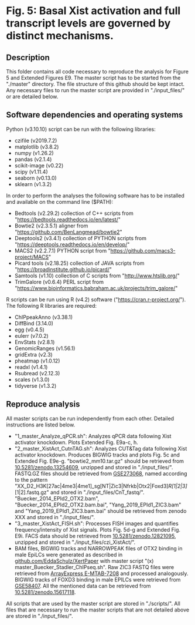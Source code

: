 # Fig. 5: Basal Xist activation and full transcript levels are governed by distinct mechanisms.

## Description
This folder contains all code necessary to reproduce the analysis for Figure 5 and Extended Figures E9. The master script has to be started from the "./master" directory. The file structure of this github should be kept intact. Any necessary files to run the master script are provided in "./input_files/" or are detailed below.


## Software dependencies and operating systems
Python (v3.10.10) script can be run with the following libraries:
- czifile (v2019.7.2)
- matplotlib (v3.8.2)
- numpy (v1.26.2)
- pandas (v2.1.4)
- scikit-image (v0.22)
- scipy (v1.11.4)
- seaborn (v0.13.0) 
- sklearn (v1.3.2)

In order to perform the analyses the following software has to be installed and available on the command line ($PATH):
- Bedtools (v2.29.2) collection of C++ scripts from "https://bedtools.readthedocs.io/en/latest/"
- Bowtie2 (v2.3.5.1) aligner from "https://github.com/BenLangmead/bowtie2"
- Deeptools2 (v3.4.1) collection of PYTHON scripts from "https://deeptools.readthedocs.io/en/develop/"
- MACS2 (v2.2.7.1) PYTHON script from "https://github.com/macs3-project/MACS"
- Picard tools (v2.18.25) collection of JAVA scripts from "https://broadinstitute.github.io/picard/"
- Samtools (v1.10) collection of C scripts from "http://www.htslib.org/"
- TrimGalore (v0.6.4) PERL script from "https://www.bioinformatics.babraham.ac.uk/projects/trim_galore/"

R scripts can be run using R (v4.2) software ("https://cran.r-project.org/"). The following R libraries are required:
- ChIPpeakAnno (v3.38.1)
- DiffBind (3.14.0)
- egg (v0.4.5)
- eulerr (v7.0.2)
- EnvStats (v2.8.1)
- GenomicRanges (v1.56.1)
- gridExtra (v2.3)
- pheatmap (v1.0.12)
- readxl (v1.4.1)
- Rsubread (v2.12.3)
- scales (v1.3.0)
- tidyverse (v1.3.2)


## Reproduce analysis
All master scripts can be run independently from each other. Detailed instructions are listed below.

- "1_master_Analyze_qPCR.sh": Analyzes qPCR data following Xist activator knockdown. Plots Extended Fig. E9a-c, h.
- "2_master_XistAct_CutnTAG.sh": Analyzes CUT&Tag data following Xist activator knockdown. Produces BIGWIG tracks and plots Fig. 5c and Extended Fig. E9e-g. "bowtie2_mm10.tar.gz" should be retrieved from [10.5281/zenodo.13254609](https://zenodo.org/records/13254609), unzipped and stored in "./input_files/". FASTQ.GZ files should be retrieved from [GSE273068](https://www.ncbi.nlm.nih.gov/geo/query/acc.cgi?acc=GSE273068), named according to the pattern "XX_D2_H3K[27ac|4me3|4me1]_sg[NT|Zic3|Nfrkb|Otx2|Foxd3]_R[1|2|3]_[1|2].fastq.gz" and stored in "./input_files/CnT_fastq/". "Buecker_2014_EPId2_OTX2.bam", "Buecker_2014_EPId2_OTX2.bam.bai", "Yang_2019_EPId1_ZIC3.bam" and "Yang_2019_EPId1_ZIC3.bam.bai" should be retrieved from zenodo XXX and stored in "./input_files/".
- "3_master_XistAct_FISH.sh": Processes FISH images and quantifies frequency/intensity of Xist signals. Plots Fig. 5d-g and Extended Fig. E9i. FACS data should be retrieved from [10.5281/zenodo.12821095](https://zenodo.org/records/12821095), unzipped and stored in "./input_files/czi_XistAct/".
- BAM files, BIGWIG tracks and NARROWPEAK files of OTX2 binding in male EpiLCs were generated as described in [github.com/EddaSchulz/XertPaper](https://github.com/EddaSchulz/Xert_paper/tree/main/NGS_alignment) with master script "(x) master_Buecker_Stadler_ChIPseq.sh". Raw ZIC3 FASTQ files were retrieved from [ArrayExpress E-MTAB-7208](https://www.ebi.ac.uk/biostudies/arrayexpress/studies/E-MTAB-7207) and processed analogously. BIGWIG tracks of FOXD3 binding in male EPILCs were retrieved from [GSE58407](https://www.ncbi.xyz/geo/query/acc.cgi?acc=GSE58407). All the mentioned data can be retrieved from [10.5281/zenodo.15617118](https://zenodo.org/records/15617118).


All scripts that are used by the master script are stored in "./scripts/". All files that are necessary to run the master scripts that are not detailed above are stored in "./input_files/".
